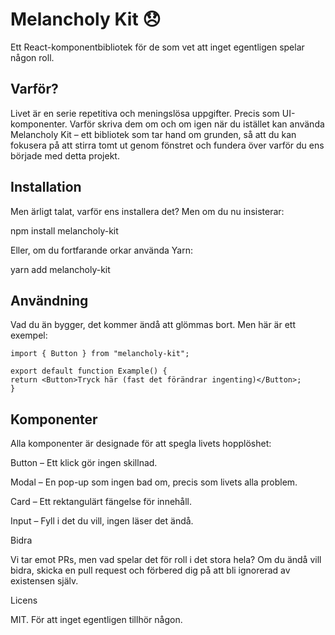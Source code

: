 # Melancholy Kit 😞

Ett React-komponentbibliotek för de som vet att inget egentligen spelar någon roll.

## Varför?

Livet är en serie repetitiva och meningslösa uppgifter. Precis som UI-komponenter. Varför skriva dem om och om igen när du istället kan använda Melancholy Kit – ett bibliotek som tar hand om grunden, så att du kan fokusera på att stirra tomt ut genom fönstret och fundera över varför du ens började med detta projekt.

## Installation

Men ärligt talat, varför ens installera det? Men om du nu insisterar:

npm install melancholy-kit

Eller, om du fortfarande orkar använda Yarn:

yarn add melancholy-kit

## Användning

Vad du än bygger, det kommer ändå att glömmas bort. Men här är ett exempel:

```
import { Button } from "melancholy-kit";

export default function Example() {
return <Button>Tryck här (fast det förändrar ingenting)</Button>;
}
```

## Komponenter

Alla komponenter är designade för att spegla livets hopplöshet:

Button – Ett klick gör ingen skillnad.

Modal – En pop-up som ingen bad om, precis som livets alla problem.

Card – Ett rektangulärt fängelse för innehåll.

Input – Fyll i det du vill, ingen läser det ändå.

Bidra

Vi tar emot PRs, men vad spelar det för roll i det stora hela? Om du ändå vill bidra, skicka en pull request och förbered dig på att bli ignorerad av existensen själv.

Licens

MIT. För att inget egentligen tillhör någon.
